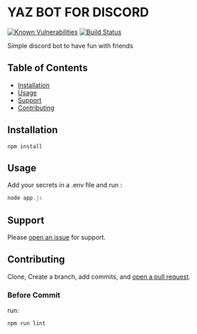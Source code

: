# YAZ BOT FOR DISCORD 
[![Known Vulnerabilities](https://snyk.io/test/github/IvanMiIosevic/Yaz/badge.svg?targetFile=package.json)](https://snyk.io/test/github/IvanMiIosevic/Yaz?targetFile=package.json)
[![Build Status](https://travis-ci.org/IvanMiIosevic/yaz.svg?branch=master)](https://travis-ci.org/IvanMiIosevic/yaz)

Simple discord bot to have fun with friends

## Table of Contents

- [Installation](#installation)
- [Usage](#usage)
- [Support](#support)
- [Contributing](#contributing)

## Installation

```cli
npm install
```

## Usage

Add your secrets in a .env file and run :

```javascript
node app.js
```

## Support

Please [open an issue](https://github.com/IvanMiIosevic/yaz/issues/new) for support.

## Contributing

Clone, Create a branch, add commits, and [open a pull request](https://github.com/IvanMiIosevic/yaz/compare/).

### Before Commit 

run:
```cli
npm run lint
```
